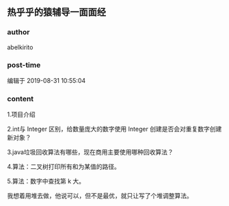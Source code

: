 ## 热乎乎的猿辅导一面面经
### author 
abelkirito
### post-time 

编辑于  2019-08-31 10:55:04
### content 
<div class="post-topic-des nc-post-content">
 <p>
  1.项目介绍
  <span>
  </span>
 </p>
 <p>
  2.int与
  <span>
   Integer
  </span>
  区别，给数量庞大的数字使用
  <span>
   Integer
  </span>
  创建是否会对重复数字创建新对象？
  <span>
  </span>
 </p>
 <p>
  3.java垃圾回收算法有哪些，现在商用主要使用哪种回收算法？
  <span>
  </span>
 </p>
 <p>
  4.算法：二叉树打印所有和为某值的路径。
  <span>
  </span>
 </p>
 <p>
  5.算法：数字中查找第
  <span>
   k
  </span>
  大。
  <span>
  </span>
 </p>
 <p>
  我想着用堆去做，他说可以，但不是最优，就只让写了个堆调整算法。
  <span>
  </span>
 </p>
</div>
